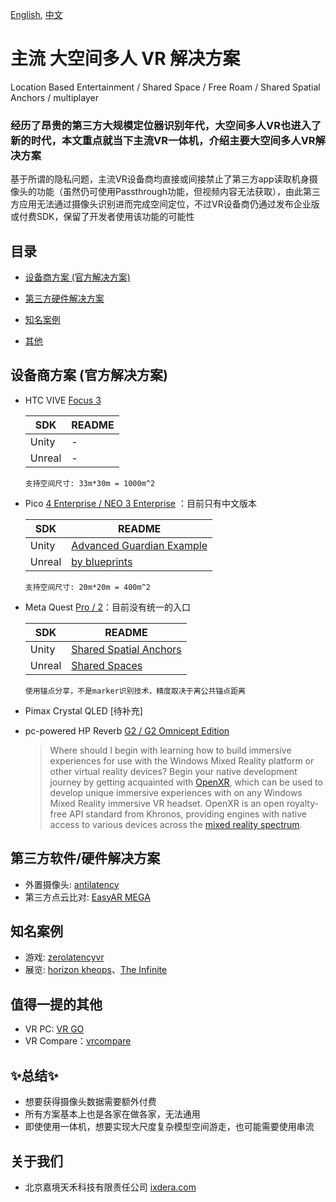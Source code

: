 [English](README.md),
[中文](README.zh-CN.md)

# 主流 大空间多人 VR 解决方案
Location Based Entertainment / Shared Space / Free Roam / Shared Spatial Anchors / multiplayer

### 经历了昂贵的第三方大规模定位器识别年代，大空间多人VR也进入了新的时代，本文重点就当下主流VR一体机，介绍主要大空间多人VR解决方案

基于所谓的隐私问题，主流VR设备商均直接或间接禁止了第三方app读取机身摄像头的功能（虽然仍可使用Passthrough功能，但视频内容无法获取），由此第三方应用无法通过摄像头识别进而完成空间定位，不过VR设备商仍通过发布企业版或付费SDK，保留了开发者使用该功能的可能性

## 目录
<!-- MarkdownTOC depth=4 -->

- [设备商方案 (官方解决方案)](#VR)
- [第三方硬件解决方案](#TPH)
- [知名案例](#TPS)
- [其他](#Others)

  <a name="VR"></a>

## 设备商方案 (官方解决方案)

- HTC VIVE [Focus 3](https://business.vive.com/mea-en/solutions/vive-location-based-software-suite)

  | SDK | README |
  | ------ | ------ |
  | Unity | - |
  | Unreal | - |

  `支持空间尺寸: 33m*30m = 1000m^2`

- Pico [4 Enterprise / NEO 3 Enterprise](https://business.picoxr.com/cn/doc/Enterprise-Settings-LBE-v1.2) ：目前只有中文版本

  | SDK | README |
  | ------ | ------ |
  | Unity | [Advanced Guardian Example](https://github.com/picoxr/Advanced-Guardian-Example/blob/main/README.md) |
  | Unreal | [by blueprints](https://pdocor.pico-interactive.com/reference/unreal/xr/12832/enable-large-space/) |

  `支持空间尺寸: 20m*20m = 400m^2`

- Meta Quest [Pro / 2](https://developer.oculus.com/blog/build-local-multiplayer-experiences-shared-spatial-anchors)：目前没有统一的入口

  | SDK | README |
  | ------ | ------ |
  | Unity | [Shared Spatial Anchors](https://github.com/oculus-samples/Unity-SharedSpatialAnchors/blob/main/README.md) |
  | Unreal | [Shared Spaces](https://github.com/oculus-samples/Unreal-SharedSpaces/blob/main-5.x/README.md) |

  `使用锚点分享，不是marker识别技术，精度取决于离公共锚点距离`

- Pimax Crystal QLED [待补充]

- pc-powered HP Reverb [G2 / G2 Omnicept Edition](https://learn.microsoft.com/en-us/windows/mixed-reality/enthusiast-guide/enterprise-lbe-faq) 

  > Where should I begin with learning how to build immersive experiences for use with the Windows Mixed Reality platform or other virtual reality devices?
Begin your native development journey by getting acquainted with [OpenXR](https://learn.microsoft.com/en-us/windows/mixed-reality/develop/native/openxr), which can be used to develop unique immersive experiences with on any Windows Mixed Reality immersive VR headset. OpenXR is an open royalty-free API standard from Khronos, providing engines with native access to various devices across the [mixed reality spectrum](https://learn.microsoft.com/en-us/windows/mixed-reality/discover/mixed-reality).
  > 

<a name="TPH"></a>

## 第三方软件/硬件解决方案

- 外置摄像头: [antilatency](https://antilatency.com/)
- 第三方点云比对: [EasyAR MEGA](https://www.bilibili.com/video/BV1Zg4y1c7CS/?spm_id_from=333.999.0.0&vd_source=ba8f33ad83a9dcb49b3b3813840bed1d)

<a name="TPS"></a>

## 知名案例

- 游戏: [zerolatencyvr](https://zerolatencyvr.com/games/) 
- 展览: [horizon kheops](https://horizonkheops.com/en/home/)、[The Infinite](https://theinfiniteexperience.world/en)

<a name="Others"></a>

## 值得一提的其他
- VR PC: [VR GO](https://www.zotac.com/us/product/mini_pcs/vr-go-40-windows-11-pro)
- VR Compare：[vrcompare](https://vr-compare.com/compare?h1=-MpSqv-rB&h2=QCggQgEXT&h3=vEajWefj-&h4=2WZ0E44Hw)

## ✨总结✨
- 想要获得摄像头数据需要额外付费
- 所有方案基本上也是各家在做各家，无法通用
- 即使使用一体机，想要实现大尺度复杂模型空间游走，也可能需要使用串流

## 关于我们
- 北京嘉境天禾科技有限责任公司 [ixdera.com](https://www.ixdera.com)
